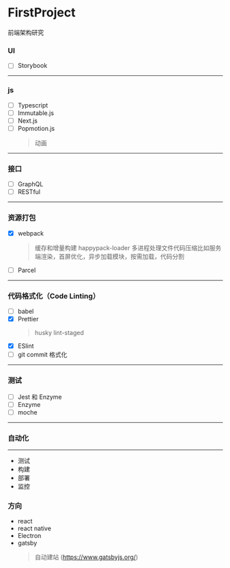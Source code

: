 # FirstProject

前端架构研究

### UI

* [ ] Storybook

---

### js

* [ ] Typescript
* [ ] Immutable.js
* [ ] Next.js
* [ ] Popmotion.js
  > 动画

---

### 接口

* [ ] GraphQL
* [ ] RESTful

---

### 资源打包

* [x] webpack
  > 缓存和增量构建
  > happypack-loader 多进程处理文件代码压缩比如服务端渲染，首屏优化，异步加载模块，按需加载，代码分割
* [ ] Parcel

---

### 代码格式化（Code Linting）

* [ ] babel
* [x] Prettier
  > husky lint-staged
* [x] ESlint
* [ ] git commit 格式化

---

### 测试

* [ ] Jest 和 Enzyme
* [ ] Enzyme
* [ ] moche

---

### 自动化

---

* 测试
* 构建
* 部署
* 监控

### 方向

* react
* react native
* Electron
* gatsby
  > 自动建站 (https://www.gatsbyjs.org/)
